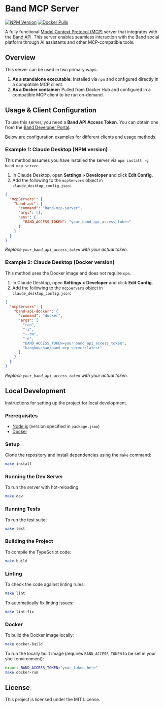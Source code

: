 # Band MCP Server

[![NPM Version](https://img.shields.io/npm/v/band-mcp-server.svg)](https://www.npmjs.com/package/band-mcp-server)
[![Docker Pulls](https://img.shields.io/docker/pulls/kanghouchao/band-mcp-server.svg)](https://hub.docker.com/r/kanghouchao/band-mcp-server)

A fully functional [Model Context Protocol (MCP)](https://modelcontextprotocol.io/) server that integrates with the [Band API](https://developers.band.us/develop/guide/api). This server enables seamless interaction with the Band social platform through AI assistants and other MCP-compatible tools.

## Overview

This server can be used in two primary ways:

1.  **As a standalone executable:** Installed via `npm` and configured directly in a compatible MCP client.
2.  **As a Docker container:** Pulled from Docker Hub and configured in a compatible MCP client to be run on-demand.

## Usage & Client Configuration

To use this server, you need a **Band API Access Token**. You can obtain one from the [Band Developer Portal](https://developers.band.us/develop/myapps/list).

Below are configuration examples for different clients and usage methods.

### Example 1: Claude Desktop (NPM version)

This method assumes you have installed the server via `npm install -g band-mcp-server`.

1.  In Claude Desktop, open **Settings > Developer** and click **Edit Config**.
2.  Add the following to the `mcpServers` object in `claude_desktop_config.json`:

```json
{
  "mcpServers": {
    "band-api": {
      "command": "band-mcp-server",
      "args": [],
      "env": {
        "BAND_ACCESS_TOKEN": "your_band_api_access_token"
      }
    }
  }
}
```
*Replace `your_band_api_access_token` with your actual token.*

### Example 2: Claude Desktop (Docker version)

This method uses the Docker image and does not require `npm`.

1.  In Claude Desktop, open **Settings > Developer** and click **Edit Config**.
2.  Add the following to the `mcpServers` object in `claude_desktop_config.json`:

```json
{
  "mcpServers": {
    "band-api-docker": {
      "command": "docker",
      "args": [
        "run",
        "-i",
        "--rm",
        "-e",
        "BAND_ACCESS_TOKEN=your_band_api_access_token",
        "kanghouchao/band-mcp-server:latest"
      ]
    }
  }
}
```
*Replace `your_band_api_access_token` with your actual token.*

## Local Development

Instructions for setting up the project for local development.

### Prerequisites

- [Node.js](https://nodejs.org/) (version specified in `package.json`)
- [Docker](https://www.docker.com/)

### Setup

Clone the repository and install dependencies using the `make` command:

```bash
make install
```

### Running the Dev Server

To run the server with hot-reloading:

```bash
make dev
```

### Running Tests

To run the test suite:

```bash
make test
```

### Building the Project

To compile the TypeScript code:

```bash
make build
```

### Linting

To check the code against linting rules:

```bash
make lint
```
To automatically fix linting issues:
```bash
make lint-fix
```

### Docker

To build the Docker image locally:

```bash
make docker-build
```

To run the locally built image (requires `BAND_ACCESS_TOKEN` to be set in your shell environment):

```bash
export BAND_ACCESS_TOKEN="your_token_here"
make docker-run
```

## License

This project is licensed under the MIT License.